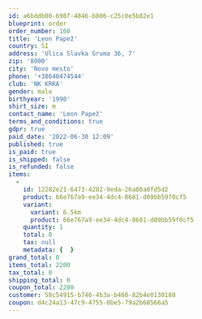 ```yaml
---
id: a6bddb00-698f-4846-b806-c25c0e5b82e1
blueprint: order
order_number: 160
title: 'Leon Papež'
country: SI
address: 'Ulica Slavka Gruma 36, 7'
zip: '8000'
city: 'Novo mesto'
phone: '+38640474544'
club: 'NK KRKA'
gender: male
birthyear: '1990'
shirt_size: m
contact_name: 'Leon Papež'
terms_and_conditions: true
gdpr: true
paid_date: '2022-06-30 12:09'
published: true
is_paid: true
is_shipped: false
is_refunded: false
items:
  -
    id: 12282e21-6473-4282-9eda-26a86a0fd5d2
    product: 66e767a9-ee34-4dc4-8681-d09bb59f0cf5
    variant:
      variant: 6.5km
      product: 66e767a9-ee34-4dc4-8681-d09bb59f0cf5
    quantity: 1
    total: 0
    tax: null
    metadata: {  }
grand_total: 0
items_total: 2200
tax_total: 0
shipping_total: 0
coupon_total: 2200
customer: 58c54915-b746-4b3a-b460-82b4e0130180
coupon: d4c24a13-47c9-4755-8be5-79a2b68566a5
---
```

